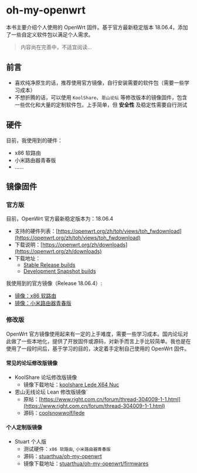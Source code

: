 # oh-my-openwrt

本书主要介绍个人使用的 OpenWrt 固件。基于官方最新稳定版本 18.06.4，添加了一些自定义软件包以满足个人需求。

> 内容尚在完善中，不适宜阅读...

## 前言

* 喜欢纯净原生的话，推荐使用官方镜像，自行安装需要的软件包（需要一些学习成本）
* 不想折腾的话，可以使用 `KoolShare`、`恩山论坛` 等修改版本的镜像固件，包含一些优化和大量的定制软件包，上手简单，但 **安全性** 及稳定性需要自行测试

## 硬件

目前，我使用到的硬件：

* x86 软路由
* 小米路由器青春版
* ......

## 镜像固件

### 官方版

目前，OpenWrt 官方最新稳定版本为：18.06.4

* 支持的硬件列表：[https://openwrt.org/zh/toh/views/toh_fwdownload](https://openwrt.org/zh/toh/views/toh_fwdownload)
* 下载说明：[https://openwrt.org/zh/downloads](https://openwrt.org/zh/downloads)
* 下载地址：
  * [Stable Release builds](https://downloads.openwrt.org/releases/)
  * [Development Snapshot builds](https://downloads.openwrt.org/snapshots/targets/)

我使用到的官方镜像（Release 18.06.4）:

* [镜像：x86 软路由](https://downloads.openwrt.org/releases/18.06.4/targets/x86/64/openwrt-18.06.4-x86-64-combined-squashfs.img.gz)
* [镜像：小米路由器青春版](https://downloads.openwrt.org/releases/18.06.1/targets/ramips/mt76x8/openwrt-18.06.1-ramips-mt76x8-miwifi-nano-squashfs-sysupgrade.bin)

### 修改版

OpenWrt 官方镜像使用起来有一定的上手难度，需要一些学习成本。国内论坛对此做了一些本地化，提供了开放固件或源码，对新手而言上手比较简单。我也是在使用了一段时间后，基于学习的目的，决定着手定制自己使用的 OpenWrt 固件。

#### 常见的论坛修改版镜像

* KoolShare 论坛修改版镜像
    * 镜像下载地址：[koolshare Lede X64 Nuc](http://firmware.koolshare.cn/LEDE_X64_fw867/)
* 恩山无线论坛 Lean 修改版镜像`
    * 原帖：[https://www.right.com.cn/forum/thread-304009-1-1.html](https://www.right.com.cn/forum/thread-304009-1-1.html)
    * 源码：[coolsnowwolf/lede](https://github.com/coolsnowwolf/lede)

#### 个人定制版镜像

* Stuart 个人版
    * 测试硬件：`x86 软路由`, `小米路由器青春版`
    * 源码：[stuarthua/oh-my-openwrt](https://github.com/stuarthua/oh-my-openwrt)
    * 镜像下载地址：[stuarthua/oh-my-openwrt/firmwares](https://github.com/stuarthua/oh-my-openwrt/tree/devices/firmwares)